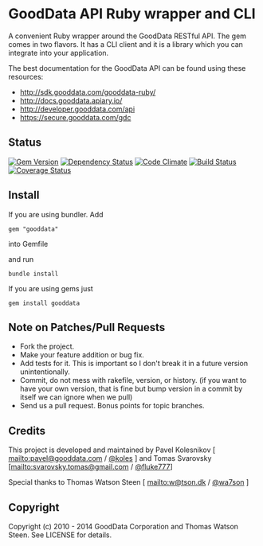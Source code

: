 # GoodData API Ruby wrapper and CLI

A convenient Ruby wrapper around the GoodData RESTful API. The gem comes in two flavors.
It has a CLI client and it is a library which you can integrate into your application.

The best documentation for the GoodData API can be found using these resources:

 * http://sdk.gooddata.com/gooddata-ruby/
 * http://docs.gooddata.apiary.io/
 * http://developer.gooddata.com/api
 * https://secure.gooddata.com/gdc

## Status

[![Gem Version](https://badge.fury.io/rb/gooddata.png)](http://badge.fury.io/rb/gooddata)
[![Dependency Status](https://gemnasium.com/gooddata/gooddata-ruby.png)](https://gemnasium.com/gooddata/gooddata-ruby)
[![Code Climate](https://codeclimate.com/github/gooddata/gooddata-ruby.png)](https://codeclimate.com/github/gooddata/gooddata-ruby)
[![Build Status](https://travis-ci.org/gooddata/gooddata-ruby.png)](https://travis-ci.org/gooddata/gooddata-ruby)
[![Coverage Status](https://coveralls.io/repos/gooddata/gooddata-ruby/badge.png)](https://coveralls.io/r/gooddata/gooddata-ruby)

## Install

If you are using bundler. Add

    gem "gooddata"

into Gemfile

and run

    bundle install

If you are using gems just

    gem install gooddata

## Note on Patches/Pull Requests
 
* Fork the project.
* Make your feature addition or bug fix.
* Add tests for it. This is important so I don't break it in a
  future version unintentionally.
* Commit, do not mess with rakefile, version, or history.
  (if you want to have your own version, that is fine but bump version in a commit by itself we can ignore when we pull)
* Send us a pull request. Bonus points for topic branches.

## Credits

This project is developed and maintained by Pavel Kolesnikov [ <mailto:pavel@gooddata.com> / [@koles](http://twitter.com/koles) ] and Tomas Svarovsky [<mailto:svarovsky.tomas@gmail.com> / [@fluke777](http://twitter.com/fluke777)]

Special thanks to Thomas Watson Steen [ <mailto:w@tson.dk> / [@wa7son](http://twitter.com/wa7son) ]

## Copyright

Copyright (c) 2010 - 2014 GoodData Corporation and Thomas Watson Steen. See LICENSE for details.
